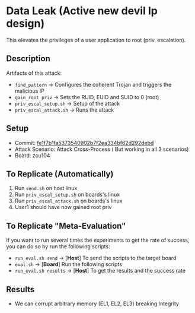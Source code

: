 # Data Leak (Active new devil Ip design)

This elevates the privileges of a user application to root (priv. escalation). 

## Description 

Artifacts of this attack:
- `find_pattern` -> Configures the coherent Trojan and triggers the malicious IP
- `gain_root_priv` -> Sets the RUID, EUID and SUID to 0 (root)
- `priv_escal_setup.sh` -> Setup of the attack
- `priv_escal_attack.sh` -> Runs the attack
  
## Setup
- Commit: [fe1f7b1fa5373540902b7f2ea334bf62d292debd](https://github.com/ESCristiano/devil-in-the-fpga/tree/fe1f7b1fa5373540902b7f2ea334bf62d292debd)
- Attack Scenario: Attack Cross-Process ( But working in all 3 scenarios)
- Board: zcu104
  
## To Replicate (Automatically)
1. Run `send.sh` on host linux
2. Run `priv_escal_setup.sh` on boards's linux
3. Run `priv_escal_attack.sh` on boards's linux
4. User1 should have now gained root priv

## To Replicate "Meta-Evaluation"

If you want to run several times the experiments to get the rate of success, you can do so by run the following scripts:
- `run_eval.sh send` -> [**Host**] To send the scripts to the target board
- `eval.sh` -> [**Board**] Run the following scripts
- `run_eval.sh results` -> [**Host**] To get the results and the success rate

## Results 
- We can corrupt arbitrary memory (EL1, EL2, EL3) breaking Integrity